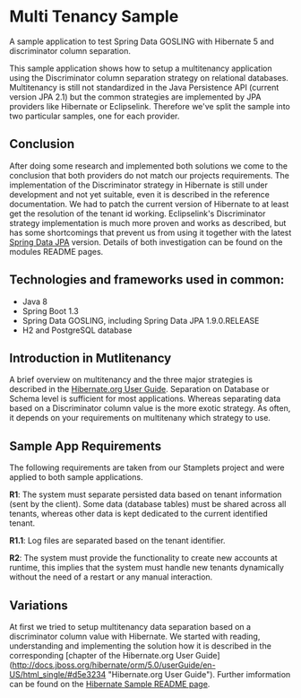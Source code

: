 Multi Tenancy Sample
=====================

A sample application to test Spring Data GOSLING with Hibernate 5 and discriminator column separation.

This sample application shows how to setup a multitenancy application using the Discriminator column separation strategy
on relational databases. Multitenancy is still not standardized in the Java Persistence API (current version JPA 2.1) but
the common strategies are implemented by JPA providers like Hibernate or Eclipselink. Therefore we've split the sample into
two particular samples, one for each provider.

## Conclusion
After doing some research and implemented both solutions we come to the conclusion that both providers do not match our
projects requirements. The implementation of the Discriminator strategy in Hibernate is still under development and not
yet suitable, even it is described in the reference documentation. We had to patch the current version of
Hibernate to at least get the resolution of the tenant id working. Eclipselink's Discriminator strategy implementation
is much more proven and works as described, but has some shortcomings that prevent us from using it together with the
latest [Spring Data JPA](http://projects.spring.io/spring-data-jpa) version. Details of both investigation can be found on the modules README pages.

## Technologies and frameworks used in common:
- Java 8
- Spring Boot 1.3
- Spring Data GOSLING, including Spring Data JPA 1.9.0.RELEASE
- H2 and PostgreSQL database

## Introduction in Mutlitenancy
A brief overview on multitenancy and the three major strategies is described in the [Hibernate.org User Guide](http://docs.jboss.org/hibernate/orm/5.0/userGuide/en-US/html_single/#d5e3197
 "Hibernate.org User Guide"). Separation
on Database or Schema level is sufficient for most applications. Whereas separating data based on a Discriminator column value is
the more exotic strategy. As often, it depends on your requirements on multitenany which strategy to use.

## Sample App Requirements
The following requirements are taken from our Stamplets project and were applied to both sample applications.

**R1**: The system must separate persisted data based on tenant information (sent by the client). Some data (database tables)
must be shared across all tenants, whereas other data is kept dedicated to the current identified tenant.

**R1.1**: Log files are separated based on the tenant identifier.

**R2**: The system must provide the functionality to create new accounts at runtime, this implies that the system must handle
new tenants dynamically without the need of a restart or any manual interaction.

## Variations
At first we tried to setup multitenancy data separation based on a discriminator column value with Hibernate. We started
with reading, understanding and implementing the solution how it is described in the corresponding [chapter of the Hibernate.org User Guide]
(http://docs.jboss.org/hibernate/orm/5.0/userGuide/en-US/html_single/#d5e3234 "Hibernate.org User Guide"). Further imformation
can be found on the [Hibernate Sample README page](./sample-hibernate/README.md).
